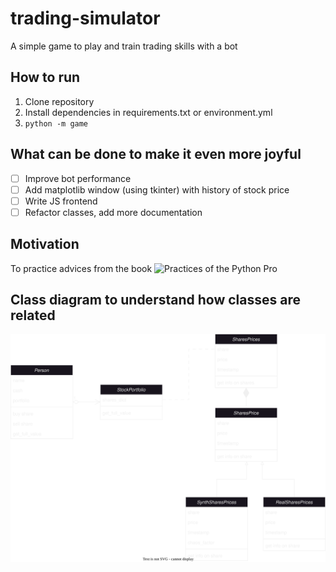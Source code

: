 # trading-simulator

A simple game to play and train trading skills with a bot

## How to run
1. Clone repository
2. Install dependencies in requirements.txt or environment.yml
3. `python -m game`

## What can be done to make it even more joyful
- [ ] Improve bot performance
- [ ] Add matplotlib window (using tkinter) with history of stock price
- [ ] Write JS frontend
- [ ] Refactor classes, add more documentation

## Motivation
To practice advices from the book ![Practices of the Python Pro](https://www.manning.com/books/practices-of-the-python-pro)

## Class diagram to understand how classes are related
![class diagram](./class_diagram.svg)